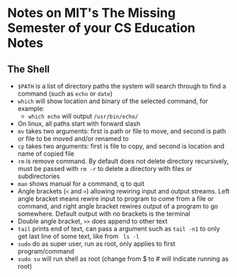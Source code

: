 # Notes on MIT's The Missing Semester of your CS Education Notes

## The Shell
* ```$PATH``` is a list of directory paths the system will search through to find a command (such as ```echo``` or ```date```)
* ```which``` will show location and binary of the selected command, for example:
    * ```which echo``` will output ```/usr/bin/echo/```
* On linux, all paths start with forward slash
* ```mv``` takes two arguments: first is path or file to move, and second is path or file to be moved and/or renamed to
* ```cp``` takes two arguments: first is file to copy, and second is location and name of copied file
* ```rm``` is remove command. By default does not delete directory recursively, must be passed with ```rm -r``` to delete a directory with files or subdirectories
* ```man``` shows manual for a command, q to quit
* Angle brackets (```<``` and ```>```) allowing rewiring input and output streams. Left angle bracket means rewire input to program to come from a file or command, and right angle bracket rewires output of a program to go somewhere. Default output with no brackets is the terminal
* Double angle bracket, ```>>``` does append to other text
* ```tail``` prints end of text, can pass a argument such as ```tail -n1``` to only get last line of some text, like from ``` ls -l```
* ```sudo``` do as super user, run as root, only applies to first program/command
* ```sudo su``` will run shell as root (change from $ to # will indicate running as root)
